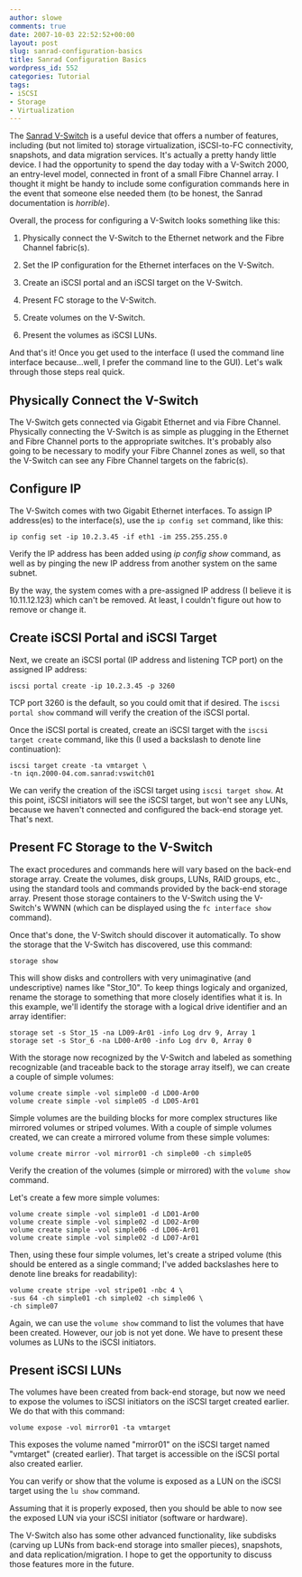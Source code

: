 ```yaml
---
author: slowe
comments: true
date: 2007-10-03 22:52:52+00:00
layout: post
slug: sanrad-configuration-basics
title: Sanrad Configuration Basics
wordpress_id: 552
categories: Tutorial
tags:
- iSCSI
- Storage
- Virtualization
---
```


The [Sanrad V-Switch](http://www.sanrad.com/Products/) is a useful device that offers a number of features, including (but not limited to) storage virtualization, iSCSI-to-FC connectivity, snapshots, and data migration services. It's actually a pretty handy little device. I had the opportunity to spend the day today with a V-Switch 2000, an entry-level model, connected in front of a small Fibre Channel array. I thought it might be handy to include some configuration commands here in the event that someone else needed them (to be honest, the Sanrad documentation is _horrible_).

Overall, the process for configuring a V-Switch looks something like this:

1. Physically connect the V-Switch to the Ethernet network and the Fibre Channel fabric(s).

2. Set the IP configuration for the Ethernet interfaces on the V-Switch.

3. Create an iSCSI portal and an iSCSI target on the V-Switch.

4. Present FC storage to the V-Switch.

5. Create volumes on the V-Switch.

6. Present the volumes as iSCSI LUNs.

And that's it! Once you get used to the interface (I used the command line interface because...well, I prefer the command line to the GUI). Let's walk through those steps real quick.

## Physically Connect the V-Switch

The V-Switch gets connected via Gigabit Ethernet and via Fibre Channel. Physically connecting the V-Switch is as simple as plugging in the Ethernet and Fibre Channel ports to the appropriate switches. It's probably also going to be necessary to modify your Fibre Channel zones as well, so that the V-Switch can see any Fibre Channel targets on the fabric(s).

## Configure IP

The V-Switch comes with two Gigabit Ethernet interfaces. To assign IP address(es) to the interface(s), use the `ip config set` command, like this:

	ip config set -ip 10.2.3.45 -if eth1 -im 255.255.255.0

Verify the IP address has been added using _ip config show_ command, as well as by pinging the new IP address from another system on the same subnet.

By the way, the system comes with a pre-assigned IP address (I believe it is 10.11.12.123) which can't be removed. At least, I couldn't figure out how to remove or change it.

## Create iSCSI Portal and iSCSI Target

Next, we create an iSCSI portal (IP address and listening TCP port) on the assigned IP address:

	iscsi portal create -ip 10.2.3.45 -p 3260

TCP port 3260 is the default, so you could omit that if desired. The `iscsi portal show` command will verify the creation of the iSCSI portal.

Once the iSCSI portal is created, create an iSCSI target with the `iscsi target create` command, like this (I used a backslash to denote line continuation):

	iscsi target create -ta vmtarget \  
	-tn iqn.2000-04.com.sanrad:vswitch01

We can verify the creation of the iSCSI target using `iscsi target show`. At this point, iSCSI initiators will see the iSCSI target, but won't see any LUNs, because we haven't connected and configured the back-end storage yet. That's next.

## Present FC Storage to the V-Switch

The exact procedures and commands here will vary based on the back-end storage array. Create the volumes, disk groups, LUNs, RAID groups, etc., using the standard tools and commands provided by the back-end storage array. Present those storage containers to the V-Switch using the V-Switch's WWNN (which can be displayed using the `fc interface show` command).

Once that's done, the V-Switch should discover it automatically. To show the storage that the V-Switch has discovered, use this command:

	storage show

This will show disks and controllers with very unimaginative (and undescriptive) names like "Stor_10". To keep things logicaly and organized, rename the storage to something that more closely identifies what it is. In this example, we'll identify the storage with a logical drive identifier and an array identifier:

	storage set -s Stor_15 -na LD09-Ar01 -info Log drv 9, Array 1  
	storage set -s Stor_6 -na LD00-Ar00 -info Log drv 0, Array 0

With the storage now recognized by the V-Switch and labeled as something recognizable (and traceable back to the storage array itself), we can create a couple of simple volumes:

	volume create simple -vol simple00 -d LD00-Ar00  
	volume create simple -vol simple05 -d LD05-Ar01

Simple volumes are the building blocks for more complex structures like mirrored volumes or striped volumes. With a couple of simple volumes created, we can create a mirrored volume from these simple volumes:

	volume create mirror -vol mirror01 -ch simple00 -ch simple05

Verify the creation of the volumes (simple or mirrored) with the `volume show` command.

Let's create a few more simple volumes:

	volume create simple -vol simple01 -d LD01-Ar00  
	volume create simple -vol simple02 -d LD02-Ar00  
	volume create simple -vol simple06 -d LD06-Ar01  
	volume create simple -vol simple02 -d LD07-Ar01

Then, using these four simple volumes, let's create a striped volume (this should be entered as a single command; I've added backslashes here to denote line breaks for readability):

	volume create stripe -vol stripe01 -nbc 4 \  
	-sus 64 -ch simple01 -ch simple02 -ch simple06 \  
	-ch simple07

Again, we can use the `volume show` command to list the volumes that have been created. However, our job is not yet done. We have to present these volumes as LUNs to the iSCSI initiators.

## Present iSCSI LUNs

The volumes have been created from back-end storage, but now we need to expose the volumes to iSCSI initiators on the iSCSI target created earlier. We do that with this command:

	volume expose -vol mirror01 -ta vmtarget

This exposes the volume named "mirror01" on the iSCSI target named "vmtarget" (created earlier). That target is accessible on the iSCSI portal also created earlier.

You can verify or show that the volume is exposed as a LUN on the iSCSI target using the `lu show` command.

Assuming that it is properly exposed, then you should be able to now see the exposed LUN via your iSCSI initiator (software or hardware).

The V-Switch also has some other advanced functionality, like subdisks (carving up LUNs from back-end storage into smaller pieces), snapshots, and data replication/migration. I hope to get the opportunity to discuss those features more in the future.

